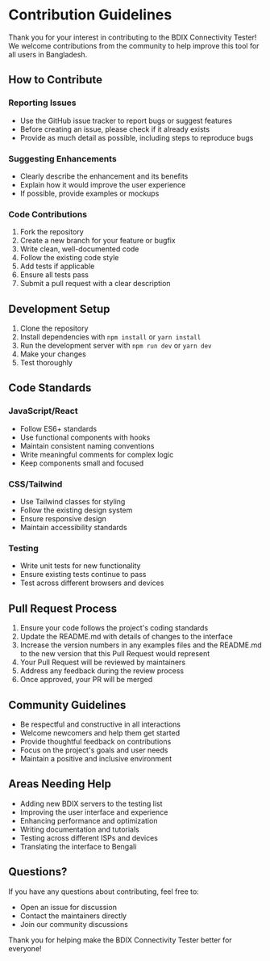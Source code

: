 # Contribution Guidelines

Thank you for your interest in contributing to the BDIX Connectivity Tester! We welcome contributions from the community to help improve this tool for all users in Bangladesh.

## How to Contribute

### Reporting Issues
- Use the GitHub issue tracker to report bugs or suggest features
- Before creating an issue, please check if it already exists
- Provide as much detail as possible, including steps to reproduce bugs

### Suggesting Enhancements
- Clearly describe the enhancement and its benefits
- Explain how it would improve the user experience
- If possible, provide examples or mockups

### Code Contributions
1. Fork the repository
2. Create a new branch for your feature or bugfix
3. Write clean, well-documented code
4. Follow the existing code style
5. Add tests if applicable
6. Ensure all tests pass
7. Submit a pull request with a clear description

## Development Setup

1. Clone the repository
2. Install dependencies with `npm install` or `yarn install`
3. Run the development server with `npm run dev` or `yarn dev`
4. Make your changes
5. Test thoroughly

## Code Standards

### JavaScript/React
- Follow ES6+ standards
- Use functional components with hooks
- Maintain consistent naming conventions
- Write meaningful comments for complex logic
- Keep components small and focused

### CSS/Tailwind
- Use Tailwind classes for styling
- Follow the existing design system
- Ensure responsive design
- Maintain accessibility standards

### Testing
- Write unit tests for new functionality
- Ensure existing tests continue to pass
- Test across different browsers and devices

## Pull Request Process

1. Ensure your code follows the project's coding standards
2. Update the README.md with details of changes to the interface
3. Increase the version numbers in any examples files and the README.md to the new version that this Pull Request would represent
4. Your Pull Request will be reviewed by maintainers
5. Address any feedback during the review process
6. Once approved, your PR will be merged

## Community Guidelines

- Be respectful and constructive in all interactions
- Welcome newcomers and help them get started
- Provide thoughtful feedback on contributions
- Focus on the project's goals and user needs
- Maintain a positive and inclusive environment

## Areas Needing Help

- Adding new BDIX servers to the testing list
- Improving the user interface and experience
- Enhancing performance and optimization
- Writing documentation and tutorials
- Testing across different ISPs and devices
- Translating the interface to Bengali

## Questions?

If you have any questions about contributing, feel free to:
- Open an issue for discussion
- Contact the maintainers directly
- Join our community discussions

Thank you for helping make the BDIX Connectivity Tester better for everyone!
